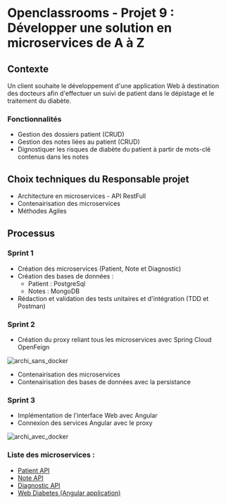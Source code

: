 # Openclassrooms - Projet 9 : Développer une solution en microservices de A à Z
## Contexte
Un client souhaite le développement d'une application Web à destination des docteurs afin d'effectuer un suivi de patient dans le dépistage et le traitement du diabète.

### Fonctionnalités
- Gestion des dossiers patient (CRUD)
- Gestion des notes liées au patient (CRUD)
- Dignostiquer les risques de diabète du patient à partir de mots-clé contenus dans les notes

## Choix techniques du Responsable projet
- Architecture en microservices - API RestFull
- Contenairisation des microservices
- Méthodes Agiles

## Processus
### Sprint 1
- Création des microservices (Patient, Note et Diagnostic)
- Création des bases de données :
  - Patient : PostgreSql
  - Notes : MongoDB
- Rédaction et validation des tests unitaires et d'intégration (TDD et Postman)

### Sprint 2
- Création du proxy reliant tous les microservices avec Spring Cloud OpenFeign

![archi_sans_docker](https://user-images.githubusercontent.com/41240871/189359113-dd9b20ad-51a0-41d7-b28f-4d9b1d76fbac.png)

- Contenairisation des microservices
- Contenairisation des bases de données avec la persistance

### Sprint 3
- Implémentation de l'interface Web avec Angular
- Connexion des services Angular avec le proxy 


![archi_avec_docker](https://user-images.githubusercontent.com/41240871/189359184-18820437-15d2-4cbf-82e0-873a2f9d99a6.png)


### Liste des microservices :

<ul>
  <li> <a href="https://github.com/Lyline/patientMicroservice">Patient API</a></li>
  <li> <a href="https://github.com/Lyline/noteMicroservice">Note API</a></li>
  <li> <a href="https://github.com/Lyline/diagnosticMicroservice">Diagnostic API</a></li>
  <li> <a href="https://github.com/Lyline/webDiabetes">Web Diabetes (Angular application)</a></li>
</ul>
